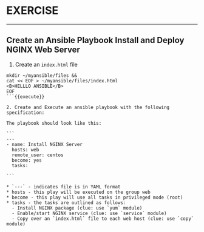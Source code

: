 # EXERCISE
---

## Create an Ansible Playbook Install and Deploy NGINX Web Server

1. Create an `index.html` file

````
mkdir ~/myansible/files && 
cat << EOF > ~/myansible/files/index.html
<B>HELLLO ANSIBLE</B>
EOF
```{{execute}}

2. Create and Execute an ansible playbook with the following specification:

The playbook should look like this:

```
---
- name: Install NGINX Server
  hosts: web
  remote_user: centos
  become: yes
  tasks:

```

* `---` - indicates file is in YAML format
* hosts - this play will be executed on the group web
* become - this play will use all tasks in privileged mode (root)
* tasks - the tasks are outlined as follows:
  - Install NGINX package (clue: use `yum` module)
  - Enable/start NGINX service (clue: use `service` module)
  - Copy over an `index.html` file to each web host (clue: use `copy` module)
